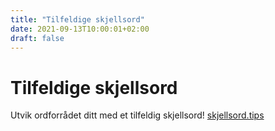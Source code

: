 ```yaml
---
title: "Tilfeldige skjellsord"
date: 2021-09-13T10:00:01+02:00
draft: false
---
```


# Tilfeldige skjellsord

Utvik ordforrådet ditt med et tilfeldig skjellsord! [skjellsord.tips](https://skjellsord.tips/)
